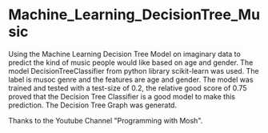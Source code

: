 # Machine_Learning_DecisionTree_Music
Using the Machine Learning Decision Tree Model on imaginary data to predict the kind of music people would like based on age and gender.
The model DecisionTreeClassifier from python library scikit-learn was used. The label is musoc genre and the features are age and gender. The model was trained and tested with a test-size of 0.2, the relative good score of 0.75 proved that the Decision Tree Classifier is a good model to make this prediction. The Decision Tree Graph was generatd.

Thanks to the Youtube Channel "Programming with Mosh".
